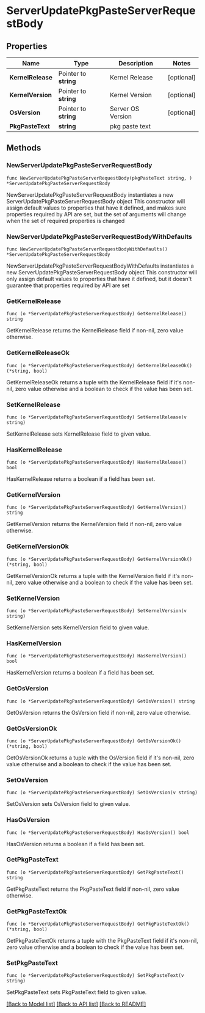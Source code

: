 # ServerUpdatePkgPasteServerRequestBody

## Properties

Name | Type | Description | Notes
------------ | ------------- | ------------- | -------------
**KernelRelease** | Pointer to **string** | Kernel Release | [optional] 
**KernelVersion** | Pointer to **string** | Kernel Version | [optional] 
**OsVersion** | Pointer to **string** | Server OS Version | [optional] 
**PkgPasteText** | **string** | pkg paste text | 

## Methods

### NewServerUpdatePkgPasteServerRequestBody

`func NewServerUpdatePkgPasteServerRequestBody(pkgPasteText string, ) *ServerUpdatePkgPasteServerRequestBody`

NewServerUpdatePkgPasteServerRequestBody instantiates a new ServerUpdatePkgPasteServerRequestBody object
This constructor will assign default values to properties that have it defined,
and makes sure properties required by API are set, but the set of arguments
will change when the set of required properties is changed

### NewServerUpdatePkgPasteServerRequestBodyWithDefaults

`func NewServerUpdatePkgPasteServerRequestBodyWithDefaults() *ServerUpdatePkgPasteServerRequestBody`

NewServerUpdatePkgPasteServerRequestBodyWithDefaults instantiates a new ServerUpdatePkgPasteServerRequestBody object
This constructor will only assign default values to properties that have it defined,
but it doesn't guarantee that properties required by API are set

### GetKernelRelease

`func (o *ServerUpdatePkgPasteServerRequestBody) GetKernelRelease() string`

GetKernelRelease returns the KernelRelease field if non-nil, zero value otherwise.

### GetKernelReleaseOk

`func (o *ServerUpdatePkgPasteServerRequestBody) GetKernelReleaseOk() (*string, bool)`

GetKernelReleaseOk returns a tuple with the KernelRelease field if it's non-nil, zero value otherwise
and a boolean to check if the value has been set.

### SetKernelRelease

`func (o *ServerUpdatePkgPasteServerRequestBody) SetKernelRelease(v string)`

SetKernelRelease sets KernelRelease field to given value.

### HasKernelRelease

`func (o *ServerUpdatePkgPasteServerRequestBody) HasKernelRelease() bool`

HasKernelRelease returns a boolean if a field has been set.

### GetKernelVersion

`func (o *ServerUpdatePkgPasteServerRequestBody) GetKernelVersion() string`

GetKernelVersion returns the KernelVersion field if non-nil, zero value otherwise.

### GetKernelVersionOk

`func (o *ServerUpdatePkgPasteServerRequestBody) GetKernelVersionOk() (*string, bool)`

GetKernelVersionOk returns a tuple with the KernelVersion field if it's non-nil, zero value otherwise
and a boolean to check if the value has been set.

### SetKernelVersion

`func (o *ServerUpdatePkgPasteServerRequestBody) SetKernelVersion(v string)`

SetKernelVersion sets KernelVersion field to given value.

### HasKernelVersion

`func (o *ServerUpdatePkgPasteServerRequestBody) HasKernelVersion() bool`

HasKernelVersion returns a boolean if a field has been set.

### GetOsVersion

`func (o *ServerUpdatePkgPasteServerRequestBody) GetOsVersion() string`

GetOsVersion returns the OsVersion field if non-nil, zero value otherwise.

### GetOsVersionOk

`func (o *ServerUpdatePkgPasteServerRequestBody) GetOsVersionOk() (*string, bool)`

GetOsVersionOk returns a tuple with the OsVersion field if it's non-nil, zero value otherwise
and a boolean to check if the value has been set.

### SetOsVersion

`func (o *ServerUpdatePkgPasteServerRequestBody) SetOsVersion(v string)`

SetOsVersion sets OsVersion field to given value.

### HasOsVersion

`func (o *ServerUpdatePkgPasteServerRequestBody) HasOsVersion() bool`

HasOsVersion returns a boolean if a field has been set.

### GetPkgPasteText

`func (o *ServerUpdatePkgPasteServerRequestBody) GetPkgPasteText() string`

GetPkgPasteText returns the PkgPasteText field if non-nil, zero value otherwise.

### GetPkgPasteTextOk

`func (o *ServerUpdatePkgPasteServerRequestBody) GetPkgPasteTextOk() (*string, bool)`

GetPkgPasteTextOk returns a tuple with the PkgPasteText field if it's non-nil, zero value otherwise
and a boolean to check if the value has been set.

### SetPkgPasteText

`func (o *ServerUpdatePkgPasteServerRequestBody) SetPkgPasteText(v string)`

SetPkgPasteText sets PkgPasteText field to given value.



[[Back to Model list]](../README.md#documentation-for-models) [[Back to API list]](../README.md#documentation-for-api-endpoints) [[Back to README]](../README.md)


